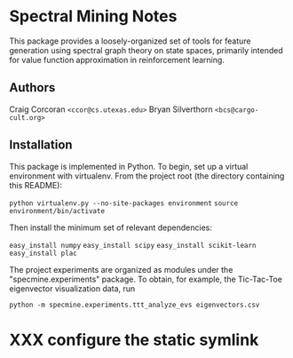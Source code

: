 Spectral Mining Notes
=====================

This package provides a loosely-organized set of tools for feature generation
using spectral graph theory on state spaces, primarily intended for value
function approximation in reinforcement learning.

Authors
-------

Craig Corcoran `<ccor@cs.utexas.edu>`
Bryan Silverthorn `<bcs@cargo-cult.org>`

Installation
------------

This package is implemented in Python. To begin, set up a virtual environment
with virtualenv. From the project root (the directory containing this README):

`python virtualenv.py --no-site-packages environment`
`source environment/bin/activate`

Then install the minimum set of relevant dependencies:

`easy_install numpy`
`easy_install scipy`
`easy_install scikit-learn`
`easy_install plac`

The project experiments are organized as modules under the
"specmine.experiments" package. To obtain, for example, the Tic-Tac-Toe
eigenvector visualization data, run

`python -m specmine.experiments.ttt_analyze_evs eigenvectors.csv`

# XXX configure the static symlink

